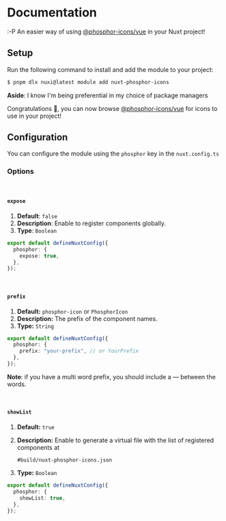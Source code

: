 # Documentation

:-P An easier way of using [@phosphor-icons/vue](https://phosphoricons.com) in your Nuxt project!

## Setup

Run the following command to install and add the module to your project:

```bash
$ pnpm dlx nuxi@latest module add nuxt-phosphor-icons
```

**Aside**: I know I'm being preferential in my choice of package managers

Congratulations 🎉, you can now browse [@phosphor-icons/vue](https://phosphoricons.com) for icons to use in your project!

## Configuration

You can configure the module using the `phosphor` key in the `nuxt.config.ts`

### Options

<br>

#### `expose`

1. **Default**: `false`
2. **Description**: Enable to register components globally.
3. **Type**: `Boolean`

```ts
export default defineNuxtConfig({
  phosphor: {
    expose: true,
  },
});
```

<br>

#### `prefix`

1. **Default:** `phosphor-icon` or `PhosphorIcon`
2. **Description:** The prefix of the component names.
3. **Type:** `String`

```ts
export default defineNuxtConfig({
  phosphor: {
    prefix: "your-prefix", // or YourPrefix
  },
});
```

**Note**: if you have a multi word prefix, you should include a &mdash; between the words.

<br>

#### `showList`

1. **Default:** `true`
2. **Description:** Enable to generate a virtual file with the list of registered components at

   `#build/nuxt-phosphor-icons.json`

3. **Type:** `Boolean`

```ts
export default defineNuxtConfig({
  phosphor: {
    showList: true,
  },
});
```
